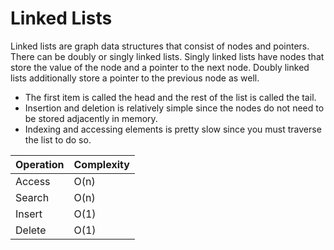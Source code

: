 # Linked Lists
Linked lists are graph data structures that consist of nodes and pointers. There can be doubly or singly linked lists. Singly linked lists have nodes that store the value of the node and a pointer to the next node. Doubly linked lists additionally store a pointer to the previous node as well.

* The first item is called the head and the rest of the list is called the tail.
* Insertion and deletion is relatively simple since the nodes do not need to be stored adjacently in memory.
* Indexing and accessing elements is pretty slow since you must traverse the list to do so.

|Operation|Complexity|
|---------|----------|
|Access   |O(n)      |
|Search   |O(n)      |
|Insert   |O(1)      |
|Delete   |O(1)      | 
